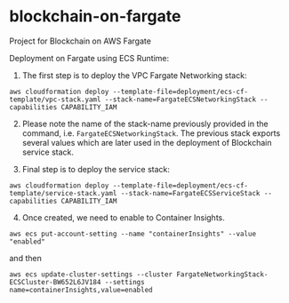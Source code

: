 # blockchain-on-fargate
Project for Blockchain on AWS Fargate


Deployment on Fargate using ECS Runtime:

1. The first step is to deploy the VPC Fargate Networking stack:

``` aws cloudformation deploy --template-file=deployment/ecs-cf-template/vpc-stack.yaml --stack-name=FargateECSNetworkingStack --capabilities CAPABILITY_IAM ```
 
2. Please note the name of the stack-name previously provided in the command, i.e. ``` FargateECSNetworkingStack ```. The previous stack exports several values which are later used in the deployment of Blockchain service stack. 

3. Final step is to deploy the service stack:

``` aws cloudformation deploy --template-file=deployment/ecs-cf-template/service-stack.yaml --stack-name=FargateECSServiceStack --capabilities CAPABILITY_IAM ```


4. Once created, we need to enable to Container Insights.

``` aws ecs put-account-setting --name "containerInsights" --value "enabled" ```

and then

``` aws ecs update-cluster-settings --cluster FargateNetworkingStack-ECSCluster-BW652L6JV184 --settings name=containerInsights,value=enabled ```